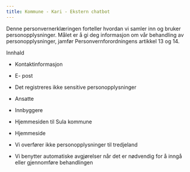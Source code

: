 ```yaml
---
title: Kommune - Kari - Ekstern chatbot
---
```



  

Denne personvernerklæringen forteller hvordan vi samler inn og bruker personopplysninger. Målet er å gi deg informasjon om vår behandling av personopplysninger, jamfør Personvernforordningens artikkel 13 og 14.

  

Innhald

*   Kontaktinformasjon  
    
*   E- post  
    
*   Det registreres ikke sensitive personopplysninger  
    
*   Ansatte  
    
*   Innbyggere  
    
*   Hjemmesiden til Sula kommune  
    
*   Hjemmeside  
    
*   Vi overfører ikke personopplysninger til tredjeland  
    
*   Vi benytter automatiske avgjørelser når det er nødvendig for å inngå eller gjennomføre behandlingen